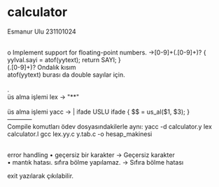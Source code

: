 # calculator
Esmanur Ulu 231101024
<br />
<br />

o Implement support for floating-point numbers. ->[0-9]+(\.[0-9]+)?    { yylval.sayi = atof(yytext); return SAYI; }
<br />
(\.[0-9]+)? Ondalık kısım
<br />
atof(yytext) burası da double sayılar için.
<br />
<br />
. 
<br />
üs alma işlemi lex -> "**"                
             <br />
üs alma işlemi yacc -> | ifade USLU ifade   { $$ = us_al($1, $3); } 
<br />
————
<br />
Compile komutları ödev dosyasındakilerle aynı: 
yacc -d calculator.y
lex calculator.l
gcc lex.yy.c y.tab.c -o hesap_makinesi

<br />
error handling
	•	geçersiz bir karakter → Geçersiz karakter
 <br />
	•	mantık hatası. sıfıra bölme yapılamaz. → Sıfıra bölme hatası
 <br />
 
exit yazılarak çıkılabilir.
